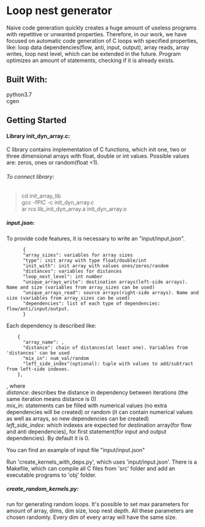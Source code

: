 # Loop nest generator
Naive code generation quickly creates a huge amount of useless programs with repetitive or unwanted 
properties. Therefore, in our work, we have focused on automatic code generation of C loops with 
specified properties, like: loop data dependencies(flow, anti, input, output), array reads, array writes, 
loop nest level, which can be extended in the future. Program optimizes an amount of statements, checking if 
it is already exists.

## Built With:
python3.7
</br>cgen

## Getting Started
#### Library init_dyn_array.c:
C library contains implementation of C functions, which init one, two or three dimensional arrays with float,
double or int values. Possible values are: zeros, ones or random(float <1). 

###### To connect library:
> cd init_array_lib </br>
> gcc -fPIC -c init_dyn_array.c </br>
> ar rcs lib_init_dyn_array.a init_dyn_array.o 

##### input.json:
To provide code features, it is necessary to write an "input/input.json".

          {
          "array_sizes": variables for array sizes
          "type": init array with type float/double/int
          "init_with": init array with values ones/zeros/random
          "distances": variables for distances 
          "loop_nest_level": int number
          "unique_arrays_write": destination arrays(left-side arrays). Name and size (variables from array_sizes can be used)
          "unique_arrays_read": source arrays(right-side arrays). Name and size (variables from array_sizes can be used)
          "dependencies": list of each type of dependencies: flow/anti/input/output.
          }
Each dependency is described like:
        
        {
          "array_name": ,
          "distance": chain of distances(at least one). Variables from 'distances' can be used
          "mix_in": num_val/random
          "left_side_index"(optional): tuple with values to add/subtract from left-side indexes. 
        },
, where
_</br> distance_: describes the distance in dependency between iterations (the same iteration means distance is 0)
_</br> mix_in_: statements can be filled with numerical values (no extra dependencies will be created) or 
random (it can contain numerical values as well as arrays, so new dependencies can be created)
_</br> left_side_index_: which indexes are expected for destination array(for flow and anti dependencies), 
for first statement(for input and output dependencies). By default it is 0.
   
You can find an example of input file "input/input.json"

Run 'create_kernels_with_deps.py', which uses 'input/input.json'. There is a Makefile, which can compile all
C files from 'src' folder and add an executable programs to 'obj' folder. 



##### create_random_kernels.py:
run for generating random loops. It's possible to set max parameters for amount of array, dims, dim size, 
loop nest depth. All these parameters are chosen randomly. Every dim of every array will have the same size.

